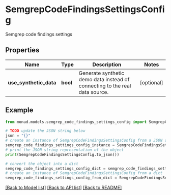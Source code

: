 # SemgrepCodeFindingsSettingsConfig

Semgrep code findings settings

## Properties

Name | Type | Description | Notes
------------ | ------------- | ------------- | -------------
**use_synthetic_data** | **bool** | Generate synthetic demo data instead of connecting to the real data source. | [optional] 

## Example

```python
from monad.models.semgrep_code_findings_settings_config import SemgrepCodeFindingsSettingsConfig

# TODO update the JSON string below
json = "{}"
# create an instance of SemgrepCodeFindingsSettingsConfig from a JSON string
semgrep_code_findings_settings_config_instance = SemgrepCodeFindingsSettingsConfig.from_json(json)
# print the JSON string representation of the object
print(SemgrepCodeFindingsSettingsConfig.to_json())

# convert the object into a dict
semgrep_code_findings_settings_config_dict = semgrep_code_findings_settings_config_instance.to_dict()
# create an instance of SemgrepCodeFindingsSettingsConfig from a dict
semgrep_code_findings_settings_config_from_dict = SemgrepCodeFindingsSettingsConfig.from_dict(semgrep_code_findings_settings_config_dict)
```
[[Back to Model list]](../README.md#documentation-for-models) [[Back to API list]](../README.md#documentation-for-api-endpoints) [[Back to README]](../README.md)


